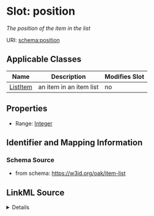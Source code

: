 

# Slot: position


_The position of the item in the list_



URI: [schema:position](http://schema.org/position)



<!-- no inheritance hierarchy -->





## Applicable Classes

| Name | Description | Modifies Slot |
| --- | --- | --- |
| [ListItem](ListItem.md) | an item in an item list |  no  |







## Properties

* Range: [Integer](Integer.md)





## Identifier and Mapping Information







### Schema Source


* from schema: https://w3id.org/oak/item-list




## LinkML Source

<details>
```yaml
name: position
description: The position of the item in the list
from_schema: https://w3id.org/oak/item-list
rank: 1000
slot_uri: schema:position
alias: position
owner: ListItem
domain_of:
- ListItem
range: integer

```
</details>